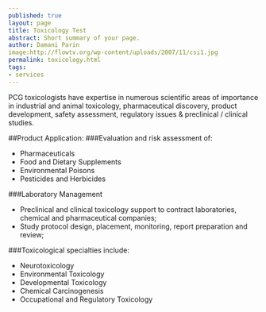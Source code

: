 ```yaml
---
published: true
layout: page
title: Toxicology Test
abstract: Short summary of your page.
author: Damani Parin
image:http://flowtv.org/wp-content/uploads/2007/11/csi1.jpg
permalink: toxicology.html
tags:
- services
---
```


PCG toxicologists have expertise in numerous scientific areas of importance in industrial and animal toxicology, pharmaceutical discovery, product development, safety assessment, regulatory issues & preclinical / clinical studies. 

##Product Application: 
###Evaluation and risk assessment of:
* Pharmaceuticals
* Food and Dietary Supplements
* Environmental Poisons
* Pesticides and Herbicides

###Laboratory Management
* Preclinical and clinical toxicology support to 
contract laboratories, chemical and 
pharmaceutical companies;
* Study protocol design, placement, monitoring, 
report preparation and review;

###Toxicological specialties include:
* Neurotoxicology
* Environmental Toxicology
* Developmental Toxicology
* Chemical Carcinogenesis
* Occupational and Regulatory Toxicology